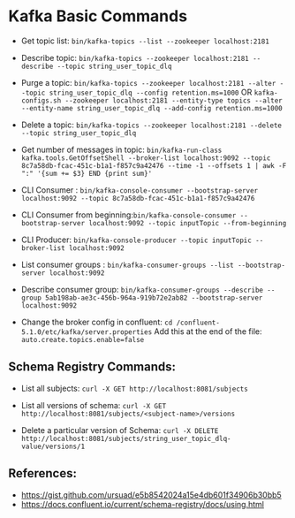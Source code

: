 # Kafka Basic Commands

- Get topic list: `bin/kafka-topics --list --zookeeper localhost:2181`
- Describe topic: `bin/kafka-topics --zookeeper localhost:2181 --describe --topic string_user_topic_dlq`
- Purge a topic: `bin/kafka-topics --zookeeper localhost:2181 --alter --topic string_user_topic_dlq --config retention.ms=1000`
		OR
`kafka-configs.sh --zookeeper localhost:2181 --entity-type topics --alter --entity-name string_user_topic_dlq --add-config retention.ms=1000`

- Delete a topic: `bin/kafka-topics --zookeeper localhost:2181 --delete --topic string_user_topic_dlq`

- Get number of messages in topic: `bin/kafka-run-class kafka.tools.GetOffsetShell --broker-list localhost:9092 --topic 8c7a58db-fcac-451c-b1a1-f857c9a42476 --time -1 --offsets 1 | awk -F ":" '{sum += $3} END {print sum}'`

- CLI Consumer : `bin/kafka-console-consumer --bootstrap-server localhost:9092 --topic 8c7a58db-fcac-451c-b1a1-f857c9a42476`

- CLI Consumer from beginning:`bin/kafka-console-consumer --bootstrap-server localhost:9092 --topic inputTopic --from-beginning`

- CLI Producer: `bin/kafka-console-producer --topic inputTopic --broker-list localhost:9092`

- List consumer groups : `bin/kafka-consumer-groups --list --bootstrap-server localhost:9092`

- Describe consumer group: `bin/kafka-consumer-groups --describe --group 5ab198ab-ae3c-456b-964a-919b72e2ab82 --bootstrap-server localhost:9092`

- Change the broker config in confluent:
`cd /confluent-5.1.0/etc/kafka/server.properties`
Add this at the end of the file: `auto.create.topics.enable=false`

## Schema Registry Commands:

- List all subjects: `curl -X GET http://localhost:8081/subjects`

- List all versions of schema: `curl -X GET http://localhost:8081/subjects/<subject-name>/versions`

- Delete a particular version of Schema: `curl -X DELETE http://localhost:8081/subjects/string_user_topic_dlq-value/versions/1`

## References: 
- https://gist.github.com/ursuad/e5b8542024a15e4db601f34906b30bb5
- https://docs.confluent.io/current/schema-registry/docs/using.html
